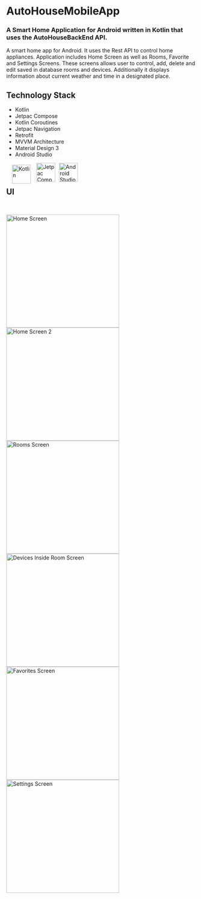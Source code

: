 
# AutoHouseMobileApp

### A Smart Home Application for Android written in Kotlin that uses the AutoHouseBackEnd API.

A smart home app for Android. It uses the Rest API to control home appliances. Application includes Home Screen as well as Rooms, Favorite and Settings Screens. These screens allows user to control, add, delete and edit saved in database rooms and devices. Additionally it displays information about current weather and time in a designated place.

## Technology Stack

* Kotlin
* Jetpac Compose
* Kotlin Coroutines
* Jetpac Navigation
* Retrofit
* MVVM Architecture
* Material Design 3
* Android Studio
<p>

<img align = "left" alt="Kotlin" width="50" style="margin-right:10px; padding: 5px; margin-left: 10px" src="https://cdn.jsdelivr.net/gh/devicons/devicon/icons/kotlin/kotlin-original.svg" />

<img align = "left" alt="Jetpac Compose" width="50" style="margin-right:10px;" src="https://3.bp.blogspot.com/-VVp3WvJvl84/X0Vu6EjYqDI/AAAAAAAAPjU/ZOMKiUlgfg8ok8DY8Hc-ocOvGdB0z86AgCLcBGAsYHQ/s1600/jetpack%2Bcompose%2Bicon_RGB.png" />

<img align = "left" alt="Android Studio" width="50" style="margin-right:10px;" src="https://cdn.jsdelivr.net/gh/devicons/devicon/icons/androidstudio/androidstudio-original.svg" />

</p>
<br>
<br>

##  UI
<br>
<p>
<img align = "left" src="./assets/github/Home1.png" alt="Home Screen" width="300" />

<img align = "left" src="./assets/github/Home2.png" alt="Home Screen 2" width="300"
/>
</p>

<br>

<p>
<img align = "left" src="./assets/github/Rooms1.png" alt="Rooms Screen" width="300" />

<img align = "left" src="./assets/github/Rooms2.png" alt="Devices Inside Room Screen" width="300"
/>
</p>

<br>

<p>
<img align = "left" src="./assets/github/Favorites.png" alt="Favorites Screen" width="300" />

<img align = "left" src="./assets/github/Settings.png" alt="Settings Screen" width="300"
/>
</p>


